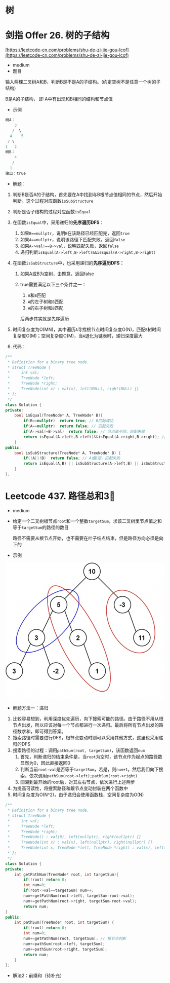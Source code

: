 # 树

# 剑指 Offer 26. 树的子结构

[https://leetcode-cn.com/problems/shu-de-zi-jie-gou-lcof](https://leetcode-cn.com/problems/shu-de-zi-jie-gou-lcof)

- medium
- 题目

输入两棵二叉树A和B，判断B是不是A的子结构。(约定空树不是任意一个树的子结构)

B是A的子结构， 即 A中有出现和B相同的结构和节点值

- 示例

```cpp
树A：
    3
   /  \
  4    5
 / \
1   2
树B：
    4
   /
  1
输出：true
```

- 解题：
1. 判断B是否A的子结构，首先要在A中找到与B根节点值相同的节点，然后开始判断。这个过程对应函数`isSubStructure`
2. 判断是否子结构的过程对应函数`isEqual`
3. 在函数`isEqual`中，采用递归的**先序遍历DFS**：
    1. 如果`B==nullptr`，说明`B`在该路径已经匹配完，返回`true`
    2. 如果`A==nullptr`，说明该路径下匹配失败，返回`false`
    3. 如果`A->val!==B->val`，说明匹配失败，返回`false`
    4. 递归判断`isEqual(A->left,B->left)&&isEqual(A->right,B->right)`
4. 在函数`isSubStructure`中，也采用递归的**先序遍历DFS：**
    1. 如果A或B为空树，由题意，返回false
    2. true需要满足以下三个条件之一：
        1. `A`和`B`匹配
        2. `A`的左子树和`B`匹配
        3. `A`的右子树和`B`匹配
        
        后两步其实就是先序遍历
        
5. 时间复杂度为O(MN)，其中遍历`A`寻找根节点时间复杂度O(N)，匹配`B`树时间复杂度O(M)；空间复杂度O(M)，当`A`退化为链表时，递归深度最大
6. 代码：

```cpp
/**
 * Definition for a binary tree node.
 * struct TreeNode {
 *     int val;
 *     TreeNode *left;
 *     TreeNode *right;
 *     TreeNode(int x) : val(x), left(NULL), right(NULL) {}
 * };
 */
class Solution {
private:
    bool isEqual(TreeNode* A, TreeNode* B){
        if(B==nullptr)  return true; // B匹配成功
        if(A==nullptr)  return false; // 匹配失败
        if(A->val!=B->val)  return false; // 节点值不同，匹配失败
        return isEqual(A->left,B->left)&&isEqual(A->right,B->right); // 递归匹配左右子树
    }
public:
    bool isSubStructure(TreeNode* A, TreeNode* B) {
        if(!A||!B)  return false; // A或B空，匹配失败
        return isEqual(A,B) || isSubStructure(A->left,B) || isSubStructure(A->right,B); //三个条件，满足一个即可
    }
};
```

# Leetcode 437. 路径总和3⃣️

- medium
- 给定一个二叉树根节点`root`和一个整数`targetSum`，求该二叉树里节点值之和等于`targetSum`的路径的数目
    
    路径不需要从根节点开始，也不需要在叶子结点结束，但是路径方向必须是向下的
    
- 示例

![截屏2021-09-28 上午7.18.54.png](%E6%A0%91%2079f7fb82bef847ebadf596ca176d5a5f/%E6%88%AA%E5%B1%8F2021-09-28_%E4%B8%8A%E5%8D%887.18.54.png)

- 解题方法一：递归
1. 比较容易想到，利用深度优先遍历，向下搜索可能的路径。由于路径不用从根节点出发，所以应该对每一个节点都进行一次递归。最后将所有节点出发的路径数求和，即可得到答案。
2. 搜索路径时需要进行DFS，根节点变动时则可以采用其他方式，这里也采用递归的DFS
3. 搜索路径的过程：调用`pathSum(root, targetSum)`，该函数返回`num`
    1. 首先，判断递归的结束条件是，当`root`为空时，该节点作为起点的路径数显然为0，因此直接返回0
    2. 判断当前`root→val`是否等于`targetSum`，若是，则`num+1`。然后我们向下搜索，依次调用`pathSum(root->left);pathSum(root->right)`
    3. 回溯到最开始的root后，对其左右节点，依次进行上述两步
4. 为提高可读性，将搜索路径和跟节点变动封装在两个函数中
5. 时间复杂度为O(N^2)，由于递归会使用函数栈，空间复杂度为O(N)

```cpp
/**
 * Definition for a binary tree node.
 * struct TreeNode {
 *     int val;
 *     TreeNode *left;
 *     TreeNode *right;
 *     TreeNode() : val(0), left(nullptr), right(nullptr) {}
 *     TreeNode(int x) : val(x), left(nullptr), right(nullptr) {}
 *     TreeNode(int x, TreeNode *left, TreeNode *right) : val(x), left(left), right(right) {}
 * };
 */
class Solution {
private:
    int getPathNum(TreeNode* root, int targetSum){
        if(!root) return 0;
        int num=0;
		if(root->val==targetSum) num++;
		num+=getPathNum(root->left, targetSum-root->val);
		num+=getPathNum(root->right, targetSum-root->val);
		return num;
}
public:
    int pathSum(TreeNode* root, int targetSum) {
		if(!root) return 0;
        int num=0;
		num+=getPathNum(root, targetSum); // 根节点判断
		num+=pathSum(root->left, targetSum);
		num+=pathSum(root->right, targetSum);
		return num;
    }
};
```

- 解法2：前缀和（待补充）